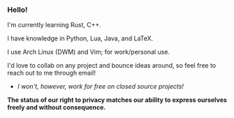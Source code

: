 ### Hello!

I'm currently learning Rust, C++.

I have knowledge in Python, Lua, Java, and LaTeX.

I use Arch Linux (DWM) and Vim; for work/personal use.

I'd love to collab on any project and bounce ideas around, so feel free to reach out to me through email!
  - *I won't, however, work for free on closed source projects!*


**The status of our right to privacy matches our ability to express ourselves freely and without consequence.**

<!--
**carlos-miller-466/carlos-miller-466** is a ✨ _special_ ✨ repository because its `README.md` (this file) appears on your GitHub profile.

Here are some ideas to get you started:

- 🔭 I’m currently working on ...
- 🌱 I’m currently learning ...
- 👯 I’m looking to collaborate on ...
- 🤔 I’m looking for help with ...
- 💬 Ask me about ...
- 📫 How to reach me: ...
- 😄 Pronouns: ...
- ⚡ Fun fact: ...
-->
